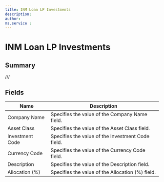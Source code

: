 ```yaml
---
title: INM Loan LP Investments
description: 
author: 
ms.service : 
---
```


# INM Loan LP Investments

## Summary

///

## Fields
<!-- You need to leave a space betwenn | your text and | -->

| Name | Description |
| ---- | ---- |
| Company Name | Specifies the value of the Company Name field. |
| Asset Class | Specifies the value of the Asset Class field. |
| Investment Code | Specifies the value of the Investment Code field. |
| Currency Code | Specifies the value of the Currency Code field. |
| Description | Specifies the value of the Description field. |
| Allocation (%) | Specifies the value of the Allocation (%) field. |
